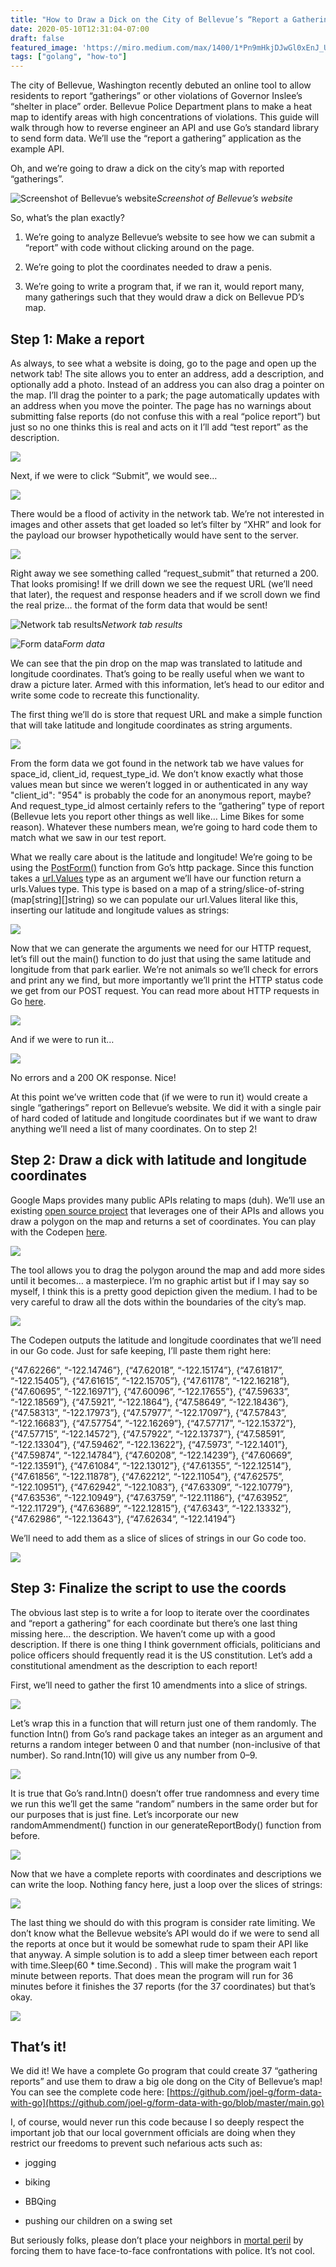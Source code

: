```yaml
---
title: "How to Draw a Dick on the City of Bellevue’s “Report a Gathering” Map With Go"
date: 2020-05-10T12:31:04-07:00
draft: false
featured_image: 'https://miro.medium.com/max/1400/1*Pn9mHkjDJwGl0xEnJ_U5SQ.png'
tags: ["golang", "how-to"]
---
```


The city of Bellevue, Washington recently debuted an online tool to allow residents to report “gatherings” or other violations of Governor Inslee’s “shelter in place” order. Bellevue Police Department plans to make a heat map to identify areas with high concentrations of violations. This guide will walk through how to reverse engineer an API and use Go’s standard library to send form data. We’ll use the “report a gathering” application as the example API.

Oh, and we’re going to draw a dick on the city’s map with reported “gatherings”.

![Screenshot of Bellevue’s website](https://cdn-images-1.medium.com/max/4212/1*GkL2jqF9SAjYUox6puJAZg.png)*Screenshot of Bellevue’s website*

So, what’s the plan exactly?

1. We’re going to analyze Bellevue’s website to see how we can submit a “report” with code without clicking around on the page.

1. We’re going to plot the coordinates needed to draw a penis.

1. We’re going to write a program that, if we ran it, would report many, many gatherings such that they would draw a dick on Bellevue PD’s map.

## Step 1: Make a report

As always, to see what a website is doing, go to the page and open up the network tab! The site allows you to enter an address, add a description, and optionally add a photo. Instead of an address you can also drag a pointer on the map. I’ll drag the pointer to a park; the page automatically updates with an address when you move the pointer. The page has no warnings about submitting false reports (do not confuse this with a real “police report”) but just so no one thinks this is real and acts on it I’ll add “test report” as the description.

![](https://cdn-images-1.medium.com/max/6720/1*oC4GLs8il5Pci76e1rQiUQ.png)

Next, if we were to click “Submit”, we would see…

![](https://cdn-images-1.medium.com/max/3408/1*u73Kp0rNjWcLMnhdyoLdYQ.png)

There would be a flood of activity in the network tab. We’re not interested in images and other assets that get loaded so let’s filter by “XHR” and look for the payload our browser hypothetically would have sent to the server.

![](https://cdn-images-1.medium.com/max/2800/1*SmmauL1J3ppRfpOr38oV9Q.png)

Right away we see something called “request_submit” that returned a 200. That looks promising! If we drill down we see the request URL (we’ll need that later), the request and response headers and if we scroll down we find the real prize… the format of the form data that would be sent!

![Network tab results](https://cdn-images-1.medium.com/max/3380/1*ercdQCmgp-hz1tQoYAzpSQ.png)*Network tab results*

![Form data](https://cdn-images-1.medium.com/max/2452/1*zkQU65DzcI6R2txWh6woWQ.png)*Form data*

We can see that the pin drop on the map was translated to latitude and longitude coordinates. That’s going to be really useful when we want to draw a picture later. Armed with this information, let’s head to our editor and write some code to recreate this functionality.

The first thing we’ll do is store that request URL and make a simple function that will take latitude and longitude coordinates as string arguments.

![](https://cdn-images-1.medium.com/max/2576/1*etf3_EBvnWas1Jtz-PdpBA.png)

From the form data we got found in the network tab we have values for space_id, client_id, request_type_id. We don’t know exactly what those values mean but since we weren’t logged in or authenticated in any way "client_id": "954" is probably the code for an anonymous report, maybe? And request_type_id almost certainly refers to the “gathering” type of report (Bellevue lets you report other things as well like… Lime Bikes for some reason). Whatever these numbers mean, we’re going to hard code them to match what we saw in our test report.

What we really care about is the latitude and longitude! We’re going to be using the [PostForm()](https://golang.org/pkg/net/http/#Client.PostForm) function from Go’s http package. Since this function takes a [url.Values](https://golang.org/pkg/net/url/) type as an argument we’ll have our function return a urls.Values type. This type is based on a map of a string/slice-of-string (map[string][]string) so we can populate our url.Values literal like this, inserting our latitude and longitude values as strings:

![](https://cdn-images-1.medium.com/max/2524/1*3sqif7u8XpQr7mbaVEs7tQ.png)

Now that we can generate the arguments we need for our HTTP request, let’s fill out the main() function to do just that using the same latitude and longitude from that park earlier. We’re not animals so we’ll check for errors and print any we find, but more importantly we’ll print the HTTP status code we get from our POST request. You can read more about HTTP requests in Go [here](https://gobyexample.com/http-clients).

![](https://cdn-images-1.medium.com/max/3112/1*hFaLXuOxiCMmmV9C5cWIeA.png)

And if we were to run it…

![](https://cdn-images-1.medium.com/max/2000/1*fHoZOmvfKgOGqWI_oCDAPw.png)

No errors and a 200 OK response. Nice!

At this point we’ve written code that (if we were to run it) would create a single “gatherings” report on Bellevue’s website. We did it with a single pair of hard coded of latitude and longitude coordinates but if we want to draw anything we’ll need a list of many coordinates. On to step 2!

## Step 2: Draw a dick with latitude and longitude coordinates

Google Maps provides many public APIs relating to maps (duh). We’ll use an existing [open source project](https://github.com/jeremy-hawes/google-maps-coordinates-polygon-tool) that leverages one of their APIs and allows you draw a polygon on the map and returns a set of coordinates. You can play with the Codepen [here](https://codepen.io/jhawes/pen/ujdgK).

![](https://cdn-images-1.medium.com/max/6716/1*J1N8bKG42U9QGCdw3y9PlQ.png)

The tool allows you to drag the polygon around the map and add more sides until it becomes… a masterpiece. I’m no graphic artist but if I may say so myself, I think this is a pretty good depiction given the medium. I had to be very careful to draw all the dots within the boundaries of the city’s map.

![](https://cdn-images-1.medium.com/max/3292/1*Pn9mHkjDJwGl0xEnJ_U5SQ.png)

The Codepen outputs the latitude and longitude coordinates that we’ll need in our Go code. Just for safe keeping, I’ll paste them right here:

{“47.62266”, “-122.14746”}, {“47.62018”, “-122.15174”}, {“47.61817”, “-122.15405”}, {“47.61615”, “-122.15705”}, {“47.61178”, “-122.16218”}, {“47.60695”, “-122.16971”}, {“47.60096”, “-122.17655”}, {“47.59633”, “-122.18569”}, {“47.5921”, “-122.1864”}, {“47.58649”, “-122.18436”}, {“47.58313”, “-122.17973”}, {“47.57977”, “-122.17097”}, {“47.57843”, “-122.16683”}, {“47.57754”, “-122.16269”}, {“47.57717”, “-122.15372”}, {“47.57715”, “-122.14572”}, {“47.57922”, “-122.13737”}, {“47.58591”, “-122.13304”}, {“47.59462”, “-122.13622”}, {“47.5973”, “-122.1401”}, {“47.59874”, “-122.14784”}, {“47.60208”, “-122.14239”}, {“47.60669”, “-122.13591”}, {“47.61084”, “-122.13012”}, {“47.61355”, “-122.12514”}, {“47.61856”, “-122.11878”}, {“47.62212”, “-122.11054”}, {“47.62575”, “-122.10951”}, {“47.62942”, “-122.1083”}, {“47.63309”, “-122.10779”}, {“47.63536”, “-122.10949”}, {“47.63759”, “-122.11186”}, {“47.63952”, “-122.11729”}, {“47.63689”, “-122.12815”}, {“47.6343”, “-122.13332”}, {“47.62986”, “-122.13643”}, {“47.62634”, “-122.14194”}

We’ll need to add them as a slice of slices of strings in our Go code too.

![](https://cdn-images-1.medium.com/max/4968/1*srTSrCrxzYC0x-TRIYBZiw.png)

## Step 3: Finalize the script to use the coords

The obvious last step is to write a for loop to iterate over the coordinates and “report a gathering” for each coordinate but there’s one last thing missing here… the description. We haven’t come up with a good description. If there is one thing I think government officials, politicians and police officers should frequently read it is the US constitution. Let’s add a constitutional amendment as the description to each report!

First, we’ll need to gather the first 10 amendments into a slice of strings.

![](https://cdn-images-1.medium.com/max/4876/1*bULCM-v5l8Y1xniFGkT9ng.png)

Let’s wrap this in a function that will return just one of them randomly. The function Intn() from Go’s rand package takes an integer as an argument and returns a random integer between 0 and that number (non-inclusive of that number). So rand.Intn(10) will give us any number from 0–9.

![](https://cdn-images-1.medium.com/max/2000/1*XA7AKbDNzPU407IUHX0lPA.png)

It is true that Go’s rand.Intn() doesn’t offer true randomness and every time we run this we’ll get the same “random” numbers in the same order but for our purposes that is just fine. Let’s incorporate our new randomAmmendment() function in our generateReportBody() function from before.

![](https://cdn-images-1.medium.com/max/2000/1*V2uiHcAFQwF8_6BZBgx6JA.png)

Now that we have a complete reports with coordinates and descriptions we can write the loop. Nothing fancy here, just a loop over the slices of strings:

![](https://cdn-images-1.medium.com/max/2416/1*QmFqy9ghDpib9FMg7078Lw.png)

The last thing we should do with this program is consider rate limiting. We don’t know what the Bellevue website’s API would do if we were to send all the reports at once but it would be somewhat rude to spam their API like that anyway. A simple solution is to add a sleep timer between each report with time.Sleep(60 * time.Second) . This will make the program wait 1 minute between reports. That does mean the program will run for 36 minutes before it finishes the 37 reports (for the 37 coordinates) but that’s okay.

![](https://cdn-images-1.medium.com/max/2380/1*Kg9ejWg8zvuChCLu5NBwvw.png)

## That’s it!

We did it! We have a complete Go program that could create 37 “gathering reports” and use them to draw a big ole dong on the City of Bellevue’s map! You can see the complete code here: [https://github.com/joel-g/form-data-with-go](https://github.com/joel-g/form-data-with-go/blob/master/main.go)

I, of course, would never run this code because I so deeply respect the important job that our local government officials are doing when they restrict our freedoms to prevent such nefarious acts such as:

* jogging

* biking

* BBQing

* pushing our children on a swing set

But seriously folks, please don’t place your neighbors in [mortal peril](http://policewatch.herokuapp.com/) by forcing them to have face-to-face confrontations with police. It’s not cool.
